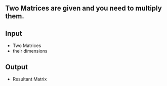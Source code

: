 ## Two Matrices are given and you need to multiply them.

## Input
- Two Matrices
- their dimensions

## Output
- Resultant Matrix
